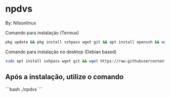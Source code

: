 # npdvs
By: Nilsonlinux


Comando para instalação (Termux)
```bash
pkg update && pkg install sshpass wget git && apt install openssh && wget https://raw.githubusercontent.com/nilsonlinux/npdvs/master/npdvs && chmod +x npdvs && clear && ./npdvs
```
Comando para instalação no desktop (Debian based)
```bash
sudo apt install sshpass wget git && wget https://raw.githubusercontent.com/nilsonlinux/npdvs/master/npdvs.sh && chmod +x npdvs && clear && ./npdvs
```

## Após a instalação, utilize o comando 
´´´bash 
./npdvs
´´´
